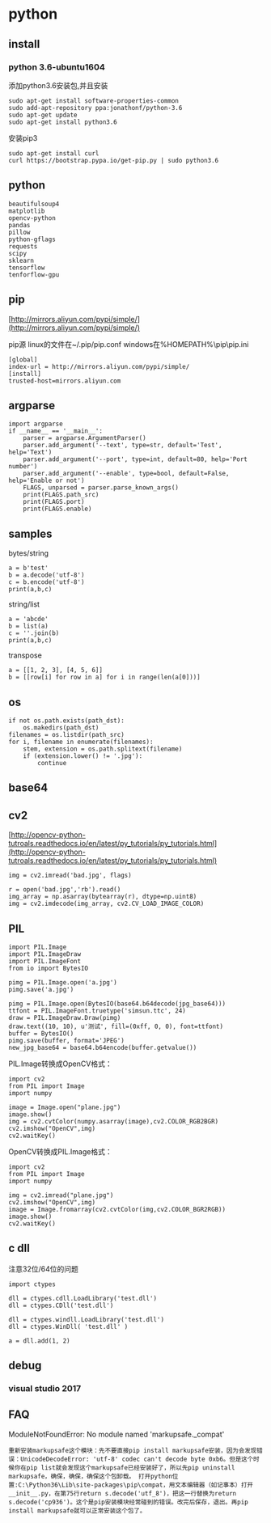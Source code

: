 # python

## install
### python 3.6-ubuntu1604
添加python3.6安装包,并且安装
```
sudo apt-get install software-properties-common
sudo add-apt-repository ppa:jonathonf/python-3.6
sudo apt-get update
sudo apt-get install python3.6
```
安装pip3
```
sudo apt-get install curl
curl https://bootstrap.pypa.io/get-pip.py | sudo python3.6
```

## python
```
beautifulsoup4
matplotlib
opencv-python
pandas
pillow
python-gflags
requests
scipy
sklearn
tensorflow
tenforflow-gpu
```

## pip
[http://mirrors.aliyun.com/pypi/simple/](http://mirrors.aliyun.com/pypi/simple/)

pip源
linux的文件在~/.pip/pip.conf
windows在%HOMEPATH%\pip\pip.ini
```
[global]
index-url = http://mirrors.aliyun.com/pypi/simple/
[install]
trusted-host=mirrors.aliyun.com
```

## argparse
```
import argparse
if __name__ == '__main__':
    parser = argparse.ArgumentParser()
    parser.add_argument('--text', type=str, default='Test', help='Text')
    parser.add_argument('--port', type=int, default=80, help='Port number')
    parser.add_argument('--enable', type=bool, default=False, help='Enable or not')
    FLAGS, unparsed = parser.parse_known_args()
    print(FLAGS.path_src)
    print(FLAGS.port)
    print(FLAGS.enable)
```

## samples
bytes/string
```
a = b'test'
b = a.decode('utf-8')
c = b.encode('utf-8')
print(a,b,c)
```
string/list
```
a = 'abcde'
b = list(a)
c = ''.join(b)
print(a,b,c)
```
transpose
```
a = [[1, 2, 3], [4, 5, 6]]
b = [[row[i] for row in a] for i in range(len(a[0]))]
```

## os
```
if not os.path.exists(path_dst):
    os.makedirs(path_dst)
filenames = os.listdir(path_src)
for i, filename in enumerate(filenames):
    stem, extension = os.path.splitext(filename)
    if (extension.lower() != '.jpg'):
        continue
```

## base64

## cv2
[http://opencv-python-tutroals.readthedocs.io/en/latest/py_tutorials/py_tutorials.html](http://opencv-python-tutroals.readthedocs.io/en/latest/py_tutorials/py_tutorials.html)
```
img = cv2.imread('bad.jpg', flags) 

r = open('bad.jpg','rb').read() 
img_array = np.asarray(bytearray(r), dtype=np.uint8) 
img = cv2.imdecode(img_array, cv2.CV_LOAD_IMAGE_COLOR) 
```

## PIL
```
import PIL.Image
import PIL.ImageDraw
import PIL.ImageFont
from io import BytesIO

pimg = PIL.Image.open('a.jpg')
pimg.save('a.jpg')

pimg = PIL.Image.open(BytesIO(base64.b64decode(jpg_base64)))
ttfont = PIL.ImageFont.truetype('simsun.ttc', 24)
draw = PIL.ImageDraw.Draw(pimg)
draw.text((10, 10), u'测试', fill=(0xff, 0, 0), font=ttfont)
buffer = BytesIO()
pimg.save(buffer, format='JPEG')
new_jpg_base64 = base64.b64encode(buffer.getvalue())
```

PIL.Image转换成OpenCV格式：
```
import cv2  
from PIL import Image  
import numpy  
  
image = Image.open("plane.jpg")  
image.show()  
img = cv2.cvtColor(numpy.asarray(image),cv2.COLOR_RGB2BGR)  
cv2.imshow("OpenCV",img)  
cv2.waitKey()  
```

OpenCV转换成PIL.Image格式：
```
import cv2  
from PIL import Image  
import numpy  
  
img = cv2.imread("plane.jpg")  
cv2.imshow("OpenCV",img)  
image = Image.fromarray(cv2.cvtColor(img,cv2.COLOR_BGR2RGB))  
image.show()  
cv2.waitKey()  
```


## c dll
注意32位/64位的问题
```
import ctypes  

dll = ctypes.cdll.LoadLibrary('test.dll')
dll = ctypes.CDll('test.dll')

dll = ctypes.windll.LoadLibrary('test.dll') 
dll = ctypes.WinDll( 'test.dll' )

a = dll.add(1, 2)  
```

## debug
### visual studio 2017



## FAQ
ModuleNotFoundError: No module named 'markupsafe._compat'
```
重新安装markupsafe这个模块：先不要直接pip install markupsafe安装，因为会发现错误：UnicodeDecodeError: 'utf-8' codec can't decode byte 0xb6。但是这个时候你在pip list就会发现这个markupsafe已经安装好了，所以先pip uninstall markupsafe，确保，确保，确保这个包卸载。 打开python位置:C:\Python36\Lib\site-packages\pip\compat，用文本编辑器（如记事本）打开__init__.py，在第75行return s.decode('utf_8')，把这一行替换为return s.decode('cp936')。这个是pip安装模块经常碰到的错误。改完后保存，退出。再pip install markupsafe就可以正常安装这个包了。
```



